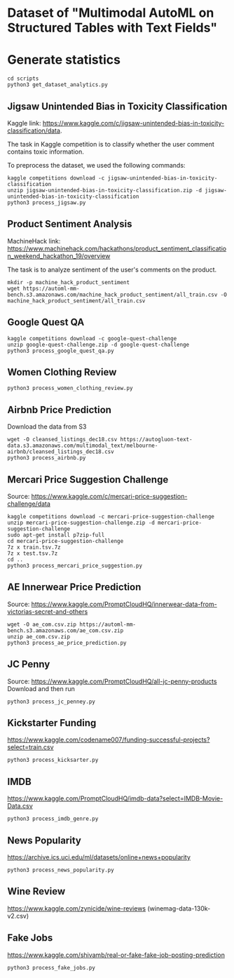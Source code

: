 # Dataset of "Multimodal AutoML on Structured Tables with Text Fields"


# Generate statistics

```
cd scripts
python3 get_dataset_analytics.py
```


## Jigsaw Unintended Bias in Toxicity Classification

Kaggle link: https://www.kaggle.com/c/jigsaw-unintended-bias-in-toxicity-classification/data.

The task in Kaggle competition is to classify whether the user comment contains toxic information.

To preprocess the dataset, we used the following commands:

```
kaggle competitions download -c jigsaw-unintended-bias-in-toxicity-classification
unzip jigsaw-unintended-bias-in-toxicity-classification.zip -d jigsaw-unintended-bias-in-toxicity-classification
python3 process_jigsaw.py
```

## Product Sentiment Analysis
MachineHack link: https://www.machinehack.com/hackathons/product_sentiment_classification_weekend_hackathon_19/overview

The task is to analyze sentiment of the user's comments on the product.

```
mkdir -p machine_hack_product_sentiment
wget https://automl-mm-bench.s3.amazonaws.com/machine_hack_product_sentiment/all_train.csv -O machine_hack_product_sentiment/all_train.csv
```

## Google Quest QA

```
kaggle competitions download -c google-quest-challenge
unzip google-quest-challenge.zip -d google-quest-challenge
python3 process_google_quest_qa.py
```

## Women Clothing Review

```
python3 process_women_clothing_review.py
```

## Airbnb Price Prediction

Download the data from S3
```
wget -O cleansed_listings_dec18.csv https://autogluon-text-data.s3.amazonaws.com/multimodal_text/melbourne-airbnb/cleansed_listings_dec18.csv
python3 process_airbnb.py
```


## Mercari Price Suggestion Challenge

Source: https://www.kaggle.com/c/mercari-price-suggestion-challenge/data

```
kaggle competitions download -c mercari-price-suggestion-challenge
unzip mercari-price-suggestion-challenge.zip -d mercari-price-suggestion-challenge
sudo apt-get install p7zip-full
cd mercari-price-suggestion-challenge
7z x train.tsv.7z
7z x test.tsv.7z
cd ..
python3 process_mercari_price_suggestion.py
```

## AE Innerwear Price Prediction

Source: https://www.kaggle.com/PromptCloudHQ/innerwear-data-from-victorias-secret-and-others

```
wget -O ae_com.csv.zip https://automl-mm-bench.s3.amazonaws.com/ae_com.csv.zip
unzip ae_com.csv.zip
python3 process_ae_price_prediction.py

```

## JC Penny

Source: https://www.kaggle.com/PromptCloudHQ/all-jc-penny-products
Download and then run
```
python3 process_jc_penney.py
```

## Kickstarter Funding

https://www.kaggle.com/codename007/funding-successful-projects?select=train.csv

```
python3 process_kicksarter.py
```

## IMDB

https://www.kaggle.com/PromptCloudHQ/imdb-data?select=IMDB-Movie-Data.csv

```
python3 process_imdb_genre.py
```

## News Popularity

https://archive.ics.uci.edu/ml/datasets/online+news+popularity

```
python3 process_news_popularity.py
```

## Wine Review
https://www.kaggle.com/zynicide/wine-reviews (winemag-data-130k-v2.csv)


## Fake Jobs
https://www.kaggle.com/shivamb/real-or-fake-fake-job-posting-prediction

```
python3 process_fake_jobs.py
```

